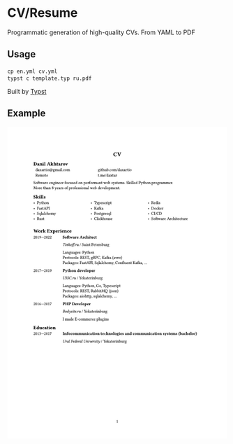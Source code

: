 # CV/Resume

Programmatic generation of high-quality CVs. From YAML to PDF

## Usage

```shell
cp en.yml cv.yml
typst c template.typ ru.pdf
```

Built by [Typst](https://typst.app/)

## Example

![cv](en.png)
